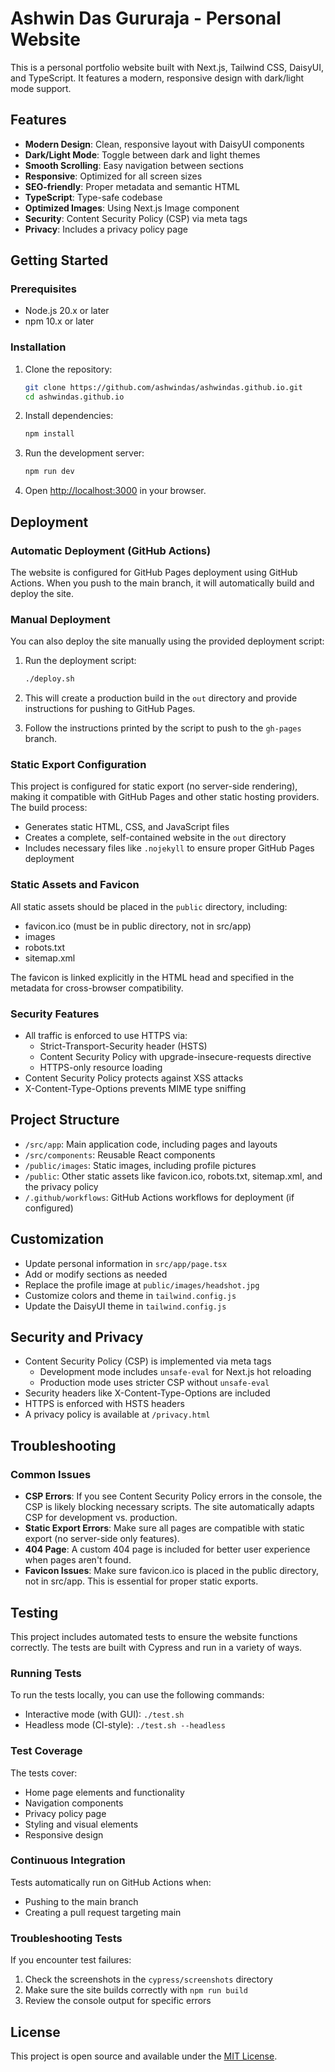 # Ashwin Das Gururaja - Personal Website

This is a personal portfolio website built with Next.js, Tailwind CSS, DaisyUI, and TypeScript. It features a modern, responsive design with dark/light mode support.

## Features

- **Modern Design**: Clean, responsive layout with DaisyUI components
- **Dark/Light Mode**: Toggle between dark and light themes
- **Smooth Scrolling**: Easy navigation between sections
- **Responsive**: Optimized for all screen sizes
- **SEO-friendly**: Proper metadata and semantic HTML
- **TypeScript**: Type-safe codebase
- **Optimized Images**: Using Next.js Image component
- **Security**: Content Security Policy (CSP) via meta tags
- **Privacy**: Includes a privacy policy page

## Getting Started

### Prerequisites

- Node.js 20.x or later
- npm 10.x or later

### Installation

1. Clone the repository:
   ```bash
   git clone https://github.com/ashwindas/ashwindas.github.io.git
   cd ashwindas.github.io
   ```

2. Install dependencies:
   ```bash
   npm install
   ```

3. Run the development server:
   ```bash
   npm run dev
   ```

4. Open [http://localhost:3000](http://localhost:3000) in your browser.

## Deployment

### Automatic Deployment (GitHub Actions)

The website is configured for GitHub Pages deployment using GitHub Actions. When you push to the main branch, it will automatically build and deploy the site.

### Manual Deployment

You can also deploy the site manually using the provided deployment script:

1. Run the deployment script:
   ```bash
   ./deploy.sh
   ```

2. This will create a production build in the `out` directory and provide instructions for pushing to GitHub Pages.

3. Follow the instructions printed by the script to push to the `gh-pages` branch.

### Static Export Configuration

This project is configured for static export (no server-side rendering), making it compatible with GitHub Pages and other static hosting providers. The build process:

- Generates static HTML, CSS, and JavaScript files
- Creates a complete, self-contained website in the `out` directory
- Includes necessary files like `.nojekyll` to ensure proper GitHub Pages deployment

### Static Assets and Favicon

All static assets should be placed in the `public` directory, including:
- favicon.ico (must be in public directory, not in src/app)
- images
- robots.txt
- sitemap.xml

The favicon is linked explicitly in the HTML head and specified in the metadata for cross-browser compatibility.

### Security Features

- All traffic is enforced to use HTTPS via:
  - Strict-Transport-Security header (HSTS)
  - Content Security Policy with upgrade-insecure-requests directive
  - HTTPS-only resource loading
- Content Security Policy protects against XSS attacks
- X-Content-Type-Options prevents MIME type sniffing

## Project Structure

- `/src/app`: Main application code, including pages and layouts
- `/src/components`: Reusable React components
- `/public/images`: Static images, including profile pictures
- `/public`: Other static assets like favicon.ico, robots.txt, sitemap.xml, and the privacy policy
- `/.github/workflows`: GitHub Actions workflows for deployment (if configured)

## Customization

- Update personal information in `src/app/page.tsx`
- Add or modify sections as needed
- Replace the profile image at `public/images/headshot.jpg`
- Customize colors and theme in `tailwind.config.js`
- Update the DaisyUI theme in `tailwind.config.js`

## Security and Privacy

- Content Security Policy (CSP) is implemented via meta tags
  - Development mode includes `unsafe-eval` for Next.js hot reloading
  - Production mode uses stricter CSP without `unsafe-eval`
- Security headers like X-Content-Type-Options are included
- HTTPS is enforced with HSTS headers
- A privacy policy is available at `/privacy.html`

## Troubleshooting

### Common Issues

- **CSP Errors**: If you see Content Security Policy errors in the console, the CSP is likely blocking necessary scripts. The site automatically adapts CSP for development vs. production.
- **Static Export Errors**: Make sure all pages are compatible with static export (no server-side only features).
- **404 Page**: A custom 404 page is included for better user experience when pages aren't found.
- **Favicon Issues**: Make sure favicon.ico is placed in the public directory, not in src/app. This is essential for proper static exports.

## Testing

This project includes automated tests to ensure the website functions correctly. The tests are built with Cypress and run in a variety of ways.

### Running Tests

To run the tests locally, you can use the following commands:

- Interactive mode (with GUI): `./test.sh`
- Headless mode (CI-style): `./test.sh --headless`

### Test Coverage

The tests cover:

- Home page elements and functionality
- Navigation components
- Privacy policy page
- Styling and visual elements
- Responsive design

### Continuous Integration

Tests automatically run on GitHub Actions when:
- Pushing to the main branch
- Creating a pull request targeting main

### Troubleshooting Tests

If you encounter test failures:

1. Check the screenshots in the `cypress/screenshots` directory
2. Make sure the site builds correctly with `npm run build`
3. Review the console output for specific errors

## License

This project is open source and available under the [MIT License](LICENSE).
